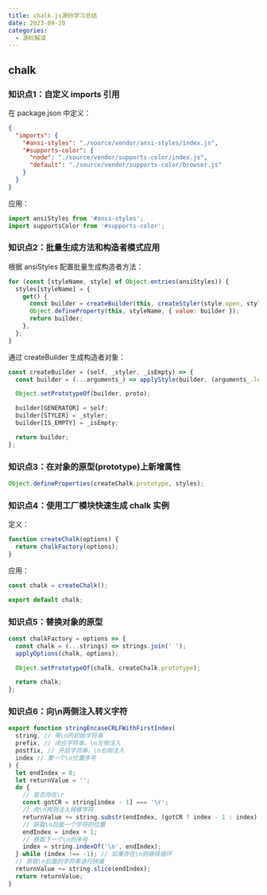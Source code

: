```yaml
---
title: chalk.js源码学习总结
date: 2023-09-20
categories:
  - 源码解读
---
```


## chalk

### 知识点1：自定义 imports 引用

在 package.json 中定义：

```json
{
  "imports": {
    "#ansi-styles": "./source/vendor/ansi-styles/index.js",
    "#supports-color": {
      "node": "./source/vendor/supports-color/index.js",
      "default": "./source/vendor/supports-color/browser.js"
    }
  }
}
```

应用：

```js
import ansiStyles from '#ansi-styles';
import supportsColor from '#supports-color';
```

### 知识点2：批量生成方法和构造者模式应用

根据 ansiStyles 配置批量生成构造者方法：

```js
for (const [styleName, style] of Object.entries(ansiStyles)) {
  styles[styleName] = {
    get() {
      const builder = createBuilder(this, createStyler(style.open, style.close, this[STYLER]), this[IS_EMPTY]);
      Object.defineProperty(this, styleName, { value: builder });
      return builder;
    },
  };
}
```

通过 createBuilder 生成构造者对象：

```js
const createBuilder = (self, _styler, _isEmpty) => {
  const builder = (...arguments_) => applyStyle(builder, (arguments_.length === 1) ? ('' + arguments_[0]) : arguments_.join(' '));

  Object.setPrototypeOf(builder, proto);

  builder[GENERATOR] = self;
  builder[STYLER] = _styler;
  builder[IS_EMPTY] = _isEmpty;

  return builder;
};
```

### 知识点3：在对象的原型(prototype)上新增属性

```js
Object.defineProperties(createChalk.prototype, styles);
```

### 知识点4：使用工厂模块快速生成 chalk 实例

定义：

```js
function createChalk(options) {
  return chalkFactory(options);
}
```

应用：

```js
const chalk = createChalk();

export default chalk;
```

### 知识点5：替换对象的原型

```js
const chalkFactory = options => {
  const chalk = (...strings) => strings.join(' ');
  applyOptions(chalk, options);

  Object.setPrototypeOf(chalk, createChalk.prototype);

  return chalk;
};
```

### 知识点6：向\n两侧注入转义字符

```js
export function stringEncaseCRLFWithFirstIndex(
  string, // 带\n的初始字符串
  prefix, // 闭合字符串，\n左侧注入
  postfix, // 开启字符串，\n右侧注入
  index // 第一个\n位置序号
) {
  let endIndex = 0;
  let returnValue = '';
  do {
    // 是否存在\r
    const gotCR = string[index - 1] === '\r';
    // 向\n两侧注入转移字符
    returnValue += string.substr(endIndex, (gotCR ? index - 1 : index) - endIndex) + prefix + (gotCR ? '\r\n' : '\n') + postfix;
    // 获取\n后面一个字符的位置
    endIndex = index + 1;
    // 获取下一个\n的序号
    index = string.indexOf('\n', endIndex);
  } while (index !== -1); // 如果存在\n则继续循环
  // 获取\n后面的字符串进行拼接
  returnValue += string.slice(endIndex);
  return returnValue;
}
```